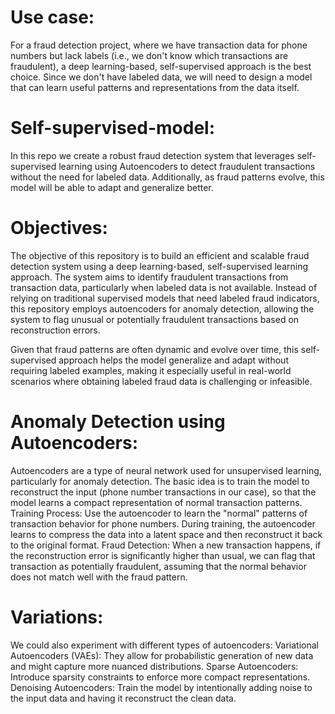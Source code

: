 # Use case:
For a fraud detection project, where we have transaction data for phone numbers but lack labels (i.e., we don't know which transactions are fraudulent), a deep learning-based, self-supervised approach is the best choice. Since we don't have labeled data, we will need to design a model that can learn useful patterns and representations from the data itself.

# Self-supervised-model:

In this repo we create a robust fraud detection system that leverages self-supervised learning using Autoencoders to detect fraudulent transactions without the need for labeled data. Additionally, as fraud patterns evolve, this model will be able to adapt and generalize better.

# Objectives:

The objective of this repository is to build an efficient and scalable fraud detection system using a deep learning-based, self-supervised learning approach. The system aims to identify fraudulent transactions from transaction data, particularly when labeled data is not available. Instead of relying on traditional supervised models that need labeled fraud indicators, this repository employs autoencoders for anomaly detection, allowing the system to flag unusual or potentially fraudulent transactions based on reconstruction errors.

Given that fraud patterns are often dynamic and evolve over time, this self-supervised approach helps the model generalize and adapt without requiring labeled examples, making it especially useful in real-world scenarios where obtaining labeled fraud data is challenging or infeasible.

# Anomaly Detection using Autoencoders:

Autoencoders are a type of neural network used for unsupervised learning, particularly for anomaly detection. The basic idea is to train the model to reconstruct the input (phone number transactions in our case), so that the model learns a compact representation of normal transaction patterns.
Training Process: Use the autoencoder to learn the "normal" patterns of transaction behavior for phone numbers. During training, the autoencoder learns to compress the data into a latent space and then reconstruct it back to the original format.
Fraud Detection: When a new transaction happens, if the reconstruction error is significantly higher than usual, we can flag that transaction as potentially fraudulent, assuming that the normal behavior does not match well with the fraud pattern.

# Variations: 

We could also experiment with different types of autoencoders:
Variational Autoencoders (VAEs): They allow for probabilistic generation of new data and might capture more nuanced distributions.
Sparse Autoencoders: Introduce sparsity constraints to enforce more compact representations.
Denoising Autoencoders: Train the model by intentionally adding noise to the input data and having it reconstruct the clean data.
